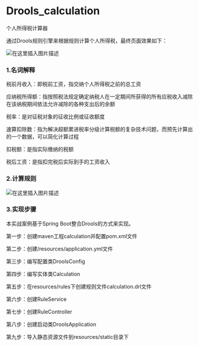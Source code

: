 # Drools_calculation
个人所得税计算器


通过Drools规则引擎来根据规则计算个人所得税，最终页面效果如下：

![在这里插入图片描述](https://img-blog.csdnimg.cn/20210625194210834.png?x-oss-process=image/watermark,type_ZmFuZ3poZW5naGVpdGk,shadow_10,text_aHR0cHM6Ly9ibG9nLmNzZG4ubmV0L0RveWxlXw==,size_16,color_FFFFFF,t_70)
### 1.名词解释
税前月收入：即税前工资，指交纳个人所得税之前的总工资

应纳税所得额：指按照税法规定确定纳税人在一定期间所获得的所有应税收入减除在该纳税期间依法允许减除的各种支出后的余额

税率：是对征税对象的征收比例或征收额度

速算扣除数：指为解决超额累进税率分级计算税额的复杂技术问题，而预先计算出的一个数据，可以简化计算过程

扣税额：是指实际缴纳的税额

税后工资：是指扣完税后实际到手的工资收入
### 2.计算规则
![在这里插入图片描述](https://img-blog.csdnimg.cn/2021062519431091.png?x-oss-process=image/watermark,type_ZmFuZ3poZW5naGVpdGk,shadow_10,text_aHR0cHM6Ly9ibG9nLmNzZG4ubmV0L0RveWxlXw==,size_16,color_FFFFFF,t_70)

###  3.实现步骤
本实战案例基于Spring Boot整合Drools的方式来实现。

第一步：创建maven工程calculation并配置pom.xml文件

第二步：创建/resources/application.yml文件

第三步：编写配置类DroolsConfig

第四步：编写实体类Calculation

第五步：在resources/rules下创建规则文件calculation.drl文件

第六步：创建RuleService

第七步：创建RuleController

第八步：创建启动类DroolsApplication

第九步：导入静态资源文件到resources/static目录下
